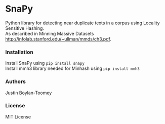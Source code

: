 # SnaPy
Python library for detecting near duplicate texts in a corpus using Locality Sensitive Hashing.<br>
As described in Minning Massive Datasets http://infolab.stanford.edu/~ullman/mmds/ch3.pdf.

### Installation
Install SnaPy using `pip install snapy`<br>
Install mmh3 library needed for Minhash using `pip install mmh3`

### Authors
Justin Boylan-Toomey

### License
MIT License
